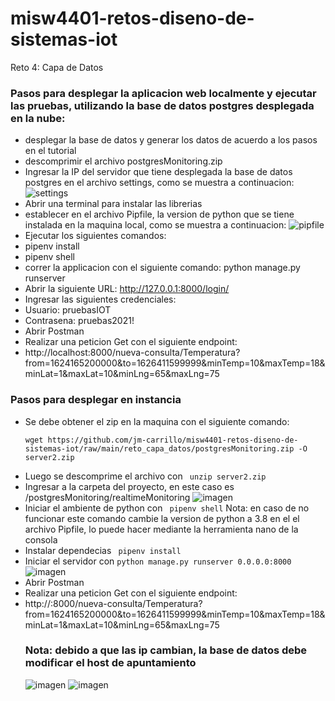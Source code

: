 # misw4401-retos-diseno-de-sistemas-iot

Reto 4: Capa de Datos

### Pasos para desplegar la aplicacion web localmente y ejecutar las pruebas, utilizando la base de datos postgres desplegada en la nube:
- desplegar la base de datos y generar los datos de acuerdo a los pasos en el tutorial
- descomprimir el archivo postgresMonitoring.zip
- Ingresar la IP del servidor que tiene desplegada la base de datos postgres en el archivo settings, como se muestra a continuacion:
![settings](https://github.com/user-attachments/assets/49d0f057-20a3-41e9-9dd8-c5ba4b99d615)
- Abrir una terminal para instalar las librerias
- establecer en el archivo Pipfile, la version de python que se tiene instalada en la maquina local, como se muestra a continuacion:
![pipfile](https://github.com/user-attachments/assets/1b3297db-ee7e-47a1-bee9-e25d8bc14be0)
- Ejecutar los siguientes comandos:
- pipenv install
-  pipenv shell
- correr la applicacion con el siguiente comando: python manage.py runserver
- Abrir la siguiente URL: http://127.0.0.1:8000/login/
- Ingresar las siguientes credenciales:
- Usuario: pruebasIOT
- Contrasena: pruebas2021!
- Abrir Postman
- Realizar una peticion Get con el siguiente endpoint:
- http://localhost:8000/nueva-consulta/Temperatura?from=1624165200000&to=1626411599999&minTemp=10&maxTemp=18&minLat=1&maxLat=10&minLng=65&maxLng=75


### Pasos para desplegar en instancia 
- Se debe obtener el zip en la maquina con el siguiente comando: 
  ```
  wget https://github.com/jm-carrillo/misw4401-retos-diseno-de-sistemas-iot/raw/main/reto_capa_datos/postgresMonitoring.zip -O server2.zip
  ```
- Luego se descomprime el archivo con ``` unzip server2.zip```
- Ingresar a la carpeta del proyecto, en este caso es /postgresMonitoring/realtimeMonitoring
  ![imagen](https://github.com/user-attachments/assets/b95ee012-e2d5-48fc-8df4-94e0c83ed476)
- Iniciar el ambiente de python con ``` pipenv shell```
  Nota: en caso de no funcionar este comando cambie la version de python a 3.8 en el el archivo Pipfile, lo puede hacer mediante la herramienta nano de la consola
- Instalar dependecias ``` pipenv install```
- Iniciar el servidor con ```python manage.py runserver 0.0.0.0:8000```
  ![imagen](https://github.com/user-attachments/assets/196a9785-df68-44d7-bb51-5492c2fe24bd)
- Abrir Postman
- Realizar una peticion Get con el siguiente endpoint:
- http://<ip-maquina>:8000/nueva-consulta/Temperatura?from=1624165200000&to=1626411599999&minTemp=10&maxTemp=18&minLat=1&maxLat=10&minLng=65&maxLng=75
  ### Nota: debido a que las ip cambian, la base de datos debe modificar el host de apuntamiento
  ![imagen](https://github.com/user-attachments/assets/0abfd3f7-2dd9-406b-85bc-6da150cc9e9e)
  ![imagen](https://github.com/user-attachments/assets/3d330b2b-d08a-4836-8ec1-a8bfbead0430)



